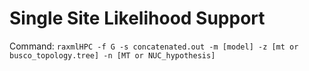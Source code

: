 # Single Site Likelihood Support

Command: `raxmlHPC -f G -s concatenated.out -m [model] -z [mt or busco_topology.tree] -n [MT or NUC_hypothesis]`





